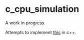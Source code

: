 # c_cpu_simulation

A work in progress.

Attempts to implement [this](https://github.com/aidananderson44/cpu_simulation) in c++.
